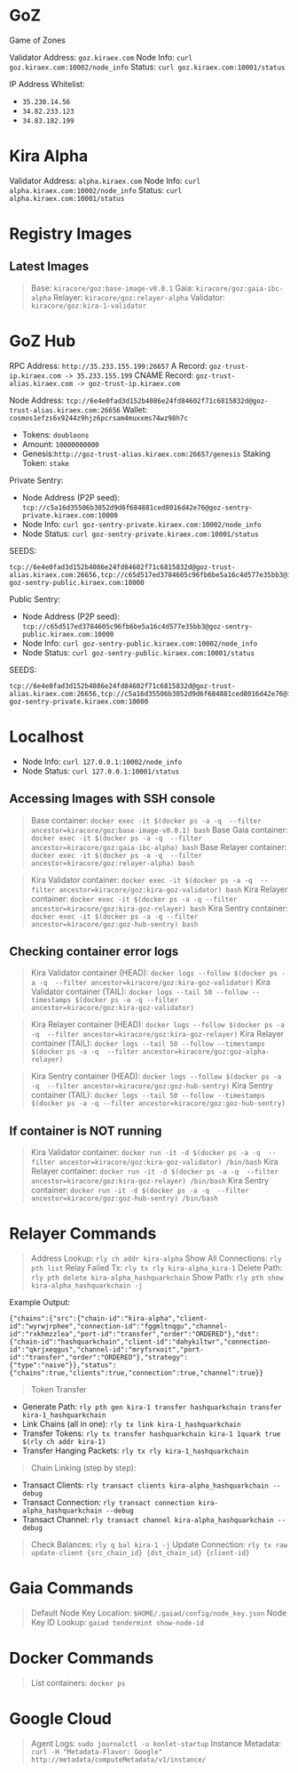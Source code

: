 # GoZ
Game of Zones

Validator Address: `goz.kiraex.com` 
Node Info: `curl goz.kiraex.com:10002/node_info`
Status: `curl goz.kiraex.com:10001/status`

IP Address Whitelist:
 * `35.230.14.56`
 * `34.82.233.123`
 * `34.83.182.199`

# Kira Alpha 

Validator Address: `alpha.kiraex.com` 
Node Info: `curl alpha.kiraex.com:10002/node_info`
Status: `curl alpha.kiraex.com:10001/status`

# Registry Images

## Latest Images
> Base: `kiracore/goz:base-image-v0.0.1`
> Gaia: `kiracore/goz:gaia-ibc-alpha`
> Relayer: `kiracore/goz:relayer-alpha`
> Validator: `kiracore/goz:kira-1-validator`

# GoZ Hub 

RPC Address: `http://35.233.155.199:26657`
A Record: `goz-trust-ip.kiraex.com -> 35.233.155.199`
CNAME Record: `goz-trust-alias.kiraex.com -> goz-trust-ip.kiraex.com`

Node Address: `tcp://6e4e0fad3d152b4086e24fd84602f71c6815832d@goz-trust-alias.kiraex.com:26656`
Wallet: `cosmos1efzs6x9244z9hjz6pcrsam4muxxms74wz98h7c`
  * Tokens: `doubloons`
  * Amount: `10000000000`
  * Genesis:`http://goz-trust-alias.kiraex.com:26657/genesis`
Staking Token: `stake`

Private Sentry:
  * Node Address (P2P seed): `tcp://c5a16d35506b3052d9d6f684881ced8016d42e76@goz-sentry-private.kiraex.com:10000`
  * Node Info: `curl goz-sentry-private.kiraex.com:10002/node_info`
  * Node Status: `curl goz-sentry-private.kiraex.com:10001/status`

SEEDS: 
```
tcp://6e4e0fad3d152b4086e24fd84602f71c6815832d@goz-trust-alias.kiraex.com:26656,tcp://c65d517ed3784605c96fb6be5a16c4d577e35bb3@internal-goz-sentry-public.kiraex.com:10000
```

Public Sentry:
  * Node Address (P2P seed): `tcp://c65d517ed3784605c96fb6be5a16c4d577e35bb3@goz-sentry-public.kiraex.com:10000`
  * Node Info: `curl goz-sentry-public.kiraex.com:10002/node_info`
  * Node Status: `curl goz-sentry-public.kiraex.com:10001/status`

SEEDS: 
```
tcp://6e4e0fad3d152b4086e24fd84602f71c6815832d@goz-trust-alias.kiraex.com:26656,tcp://c5a16d35506b3052d9d6f684881ced8016d42e76@internal-goz-sentry-private.kiraex.com:10000
```

# Localhost
 * Node Info: `curl 127.0.0.1:10002/node_info`
 * Node Status: `curl 127.0.0.1:10001/status`

## Accessing Images with SSH console

> Base container: `docker exec -it $(docker ps -a -q  --filter ancestor=kiracore/goz:base-image-v0.0.1) bash`
> Base Gaia container: `docker exec -it $(docker ps -a -q  --filter ancestor=kiracore/goz:gaia-ibc-alpha) bash`
> Base Relayer container: `docker exec -it $(docker ps -a -q  --filter ancestor=kiracore/goz:relayer-alpha) bash`

> Kira Validator container: `docker exec -it $(docker ps -a -q  --filter ancestor=kiracore/goz:kira-goz-validator) bash`
> Kira Relayer container: `docker exec -it $(docker ps -a -q --filter ancestor=kiracore/goz:kira-goz-relayer) bash`
> Kira Sentry container: `docker exec -it $(docker ps -a -q --filter ancestor=kiracore/goz:goz-hub-sentry) bash`

## Checking container error logs

> Kira Validator container (HEAD): `docker logs --follow $(docker ps -a -q  --filter ancestor=kiracore/goz:kira-goz-validator)`
> Kira Validator container (TAIL): `docker logs --tail 50 --follow --timestamps $(docker ps -a -q --filter ancestor=kiracore/goz:kira-goz-validator)`

> Kira Relayer container (HEAD): `docker logs --follow $(docker ps -a -q  --filter ancestor=kiracore/goz:kira-goz-relayer)`
> Kira Relayer container (TAIL): `docker logs --tail 50 --follow --timestamps $(docker ps -a -q  --filter ancestor=kiracore/goz:goz-alpha-relayer)`

> Kira Sentry container  (HEAD): `docker logs --follow $(docker ps -a -q  --filter ancestor=kiracore/goz:goz-hub-sentry)`
> Kira Sentry container  (TAIL): `docker logs --tail 50 --follow --timestamps $(docker ps -a -q --filter ancestor=kiracore/goz:goz-hub-sentry)`
  
## If container is NOT running

> Kira Validator container: `docker run -it -d $(docker ps -a -q  --filter ancestor=kiracore/goz:kira-goz-validator) /bin/bash`
> Kira Relayer container: `docker run -it -d $(docker ps -a -q  --filter ancestor=kiracore/goz:kira-goz-relayer) /bin/bash`
> Kira Sentry container: `docker run -it -d $(docker ps -a -q  --filter ancestor=kiracore/goz:goz-hub-sentry) /bin/bash`
  
# Relayer Commands

> Address Lookup: `rly ch addr kira-alpha`
> Show All Connections: `rly pth list`
> Relay Failed Tx:  `rly tx rly kira-alpha_kira-1`
> Delete Path: `rly pth delete kira-alpha_hashquarkchain`
> Show Path: `rly pth show kira-alpha_hashquarkchain -j`
  
  Example Output:
```
{"chains":{"src":{"chain-id":"kira-alpha","client-id":"wyrwjrphee","connection-id":"fggmltnqgu","channel-id":"rxkhmzzlea","port-id":"transfer","order":"ORDERED"},"dst":{"chain-id":"hashquarkchain","client-id":"dahykiltwr","connection-id":"qkrjxeqgus","channel-id":"mryfsrxoit","port-id":"transfer","order":"ORDERED"},"strategy":{"type":"naive"}},"status":{"chains":true,"clients":true,"connection":true,"channel":true}}
```

> Token Transfer
 * Generate Path:  `rly pth gen kira-1 transfer hashquarkchain transfer kira-1_hashquarkchain`
 * Link Chains (all in one): `rly tx link kira-1_hashquarkchain`
 * Transfer Tokens: `rly tx transfer hashquarkchain kira-1 1quark true $(rly ch addr kira-1)`
 * Transfer Hanging Packets: `rly tx rly kira-1_hashquarkchain`

> Chain Linking (step by step):
 * Transact Clients: `rly transact clients kira-alpha_hashquarkchain --debug`
 * Transact Connection: `rly transact connection kira-alpha_hashquarkchain --debug`
 * Transact Channel: `rly transact channel kira-alpha_hashquarkchain --debug`
  
> Check Balances: `rly q bal kira-1 -j`
> Update Connection: `rly tx raw update-client {src_chain_id} {dst_chain_id} {client-id}`

# Gaia Commands

> Default Node Key Location: `$HOME/.gaiad/config/node_key.json`
> Node Key ID Lookup: `gaiad tendermint show-node-id`

# Docker Commands

> List containers: `docker ps`

# Google Cloud

> Agent Logs: `sudo journalctl -u konlet-startup`
> Instance Metadata: `curl -H "Metadata-Flavor: Google" http://metadata/computeMetadata/v1/instance/`

